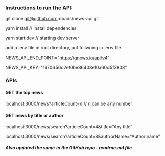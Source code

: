 ### Instructions to run the API:

git clone git@github.com:dbads/news-api.git

yarn install // install dependencies

yarn start:dev // starting dev server

add a .env file in root directory, put follwoing in .env file

NEWS_API_END_POINT="https://gnews.io/api/v4"

NEWS_API_KEY="1670656c2ef0be86408e10a60c5f3808"

### APIs

#### GET the top news

localhost:3000/news?articleCount=n // n can be any number


#### GET news by title or author

localhost:3000/news/search?articleCount=4&title="Any title"

localhost:3000/news/search?articleCount=8&authorName="Author name"


##### Also updated the same in the GitHub repo - readme.md file


